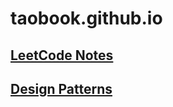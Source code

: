 # taobook.github.io
## [LeetCode Notes](https://taobook.github.io/leetcode)
## [Design Patterns](https://taobook.github.io/designpattern)

<!-- Google tag (gtag.js) -->
<script async src="https://www.googletagmanager.com/gtag/js?id=G-EFB08EX0SW"></script>
<script>
  window.dataLayer = window.dataLayer || [];
  function gtag(){dataLayer.push(arguments);}
  gtag('js', new Date());

  gtag('config', 'G-EFB08EX0SW');
</script>
